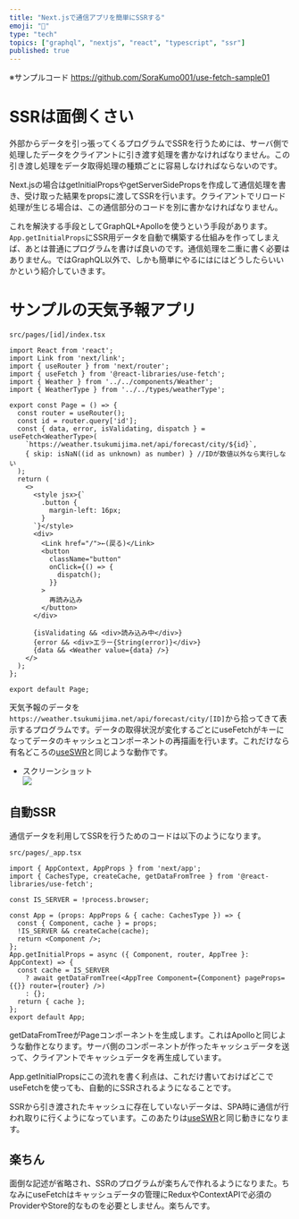 ```yaml
---
title: "Next.jsで通信アプリを簡単にSSRする"
emoji: "🐙"
type: "tech"
topics: ["graphql", "nextjs", "react", "typescript", "ssr"]
published: true
---
```


※サンプルコード
<https://github.com/SoraKumo001/use-fetch-sample01>

# SSRは面倒くさい

外部からデータを引っ張ってくるプログラムでSSRを行うためには、サーバ側で処理したデータをクライアントに引き渡す処理を書かなければなりません。この引き渡し処理をデータ取得処理の種類ごとに容易しなければならないのです。

Next.jsの場合はgetInitialPropsやgetServerSidePropsを作成して通信処理を書き、受け取った結果をpropsに渡してSSRを行います。クライアントでリロード処理が生じる場合は、この通信部分のコードを別に書かなければなりません。

これを解決する手段としてGraphQL+Apolloを使うという手段があります。`App.getInitialProps`にSSR用データを自動で構築する仕組みを作ってしまえば、あとは普通にプログラムを書けば良いのです。通信処理を二重に書く必要はありません。ではGraphQL以外で、しかも簡単にやるにはにはどうしたらいいかという紹介していきます。

# サンプルの天気予報アプリ

`src/pages/[id]/index.tsx`

```tsx
import React from 'react';
import Link from 'next/link';
import { useRouter } from 'next/router';
import { useFetch } from '@react-libraries/use-fetch';
import { Weather } from '../../components/Weather';
import { WeatherType } from '../../types/weatherType';

export const Page = () => {
  const router = useRouter();
  const id = router.query['id'];
  const { data, error, isValidating, dispatch } = useFetch<WeatherType>(
    `https://weather.tsukumijima.net/api/forecast/city/${id}`,
    { skip: isNaN((id as unknown) as number) } //IDが数値以外なら実行しない
  );
  return (
    <>
      <style jsx>{`
        .button {
          margin-left: 16px;
        }
      `}</style>
      <div>
        <Link href="/">←(戻る)</Link>
        <button
          className="button"
          onClick={() => {
            dispatch();
          }}
        >
          再読み込み
        </button>
      </div>

      {isValidating && <div>読み込み中</div>}
      {error && <div>エラー{String(error)}</div>}
      {data && <Weather value={data} />}
    </>
  );
};

export default Page;
```

天気予報のデータを`https://weather.tsukumijima.net/api/forecast/city/[ID]`から拾ってきて表示するプログラムです。データの取得状況が変化するごとにuseFetchがキーになってデータのキャッシュとコンポーネントの再描画を行います。これだけなら有名どころの[useSWR](https://swr.vercel.app/)と同じような動作です。

- スクリーンショット  
![](https://storage.googleapis.com/zenn-user-upload/a8fvzf7568qfwdhbrb6vwaxclv57)

## 自動SSR

通信データを利用してSSRを行うためのコードは以下のようになります。

`src/pages/_app.tsx`

```tsx
import { AppContext, AppProps } from 'next/app';
import { CachesType, createCache, getDataFromTree } from '@react-libraries/use-fetch';

const IS_SERVER = !process.browser;

const App = (props: AppProps & { cache: CachesType }) => {
  const { Component, cache } = props;
  !IS_SERVER && createCache(cache);
  return <Component />;
};
App.getInitialProps = async ({ Component, router, AppTree }: AppContext) => {
  const cache = IS_SERVER
    ? await getDataFromTree(<AppTree Component={Component} pageProps={{}} router={router} />)
    : {};
  return { cache };
};
export default App;
```

getDataFromTreeがPageコンポーネントを生成します。これはApolloと同じような動作となります。サーバ側のコンポーネントが作ったキャッシュデータを送って、クライアントでキャッシュデータを再生成しています。

App.getInitialPropsにこの流れを書く利点は、これだけ書いておけばどこでuseFetchを使っても、自動的にSSRされるようになることです。

SSRから引き渡されたキャッシュに存在していないデータは、SPA時に通信が行われ取りに行くようになっています。このあたりは[useSWR](https://swr.vercel.app/)と同じ動きになります。

## 楽ちん

面倒な記述が省略され、SSRのプログラムが楽ちんで作れるようになりまた。ちなみにuseFetchはキャッシュデータの管理にReduxやContextAPIで必須のProviderやStore的なものを必要としません。楽ちんです。